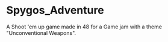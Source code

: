 # Spygos_Adventure
A Shoot 'em up game made in 48 for a Game jam with a theme "Unconventional Weapons".
